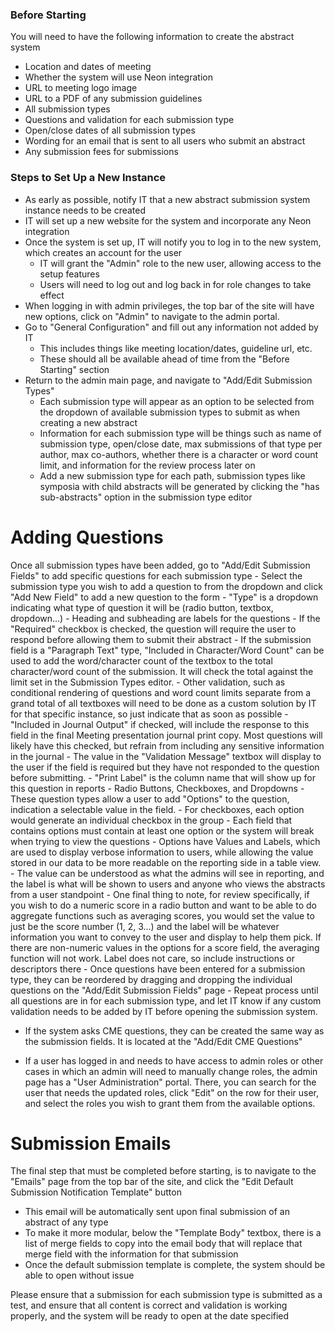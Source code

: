 ### Before Starting

You will need to have the following information to create the abstract system
- Location and dates of meeting
- Whether the system will use Neon integration
- URL to meeting logo image
- URL to a PDF of any submission guidelines
- All submission types
- Questions and validation for each submission type
- Open/close dates of all submission types
- Wording for an email that is sent to all users who submit an abstract
- Any submission fees for submissions
### Steps to Set Up a New Instance
- As early as possible, notify IT that a new abstract submission system instance needs to be created
- IT will set up a new website for the system and incorporate any Neon integration
- Once the system is set up, IT will notify you to log in to the new system, which creates an account for the user
	- IT will grant the "Admin" role to the new user, allowing access to the setup features
	- Users will need to log out and log back in for role changes to take effect
- When logging in with admin privileges, the top bar of the site will have new options, click on "Admin" to navigate to the admin portal.
- Go to "General Configuration" and fill out any information not added by IT
	- This includes things like meeting location/dates, guideline url, etc.
	- These should all be available ahead of time from the "Before Starting" section
- Return to the admin main page, and navigate to "Add/Edit Submission Types"
	- Each submission type will appear as an option to be selected from the dropdown of available submission types to submit as when creating a new abstract
	- Information for each submission type will be things such as name of submission type, open/close date, max submissions of that type per author, max co-authors, whether there is a character or word count limit, and information for the review process later on
	- Add a new submission type for each path, submission types like symposia with child abstracts will be generated by clicking the "has sub-abstracts" option in the submission type editor
# Adding Questions 

Once all submission types have been added, go to "Add/Edit Submission Fields" to add specific questions for each submission type
	- Select the submission type you wish to add a question to from the dropdown and click "Add New Field" to add a new question to the form
	- "Type" is a dropdown indicating what type of question it will be (radio button, textbox, dropdown...)
	- Heading and subheading are labels for the questions
	- If the "Required" checkbox is checked, the question will require the user to respond before allowing them to submit their abstract
	- If the submission field is a "Paragraph Text" type, "Included in Character/Word Count" can be used to add the word/character count of the textbox to the total character/word count of the submission. It will check the total against the limit set in the Submission Types editor.
		- Other validation, such as conditional rendering of questions and word count limits separate from a grand total of all textboxes will need to be done as a custom solution by IT for that specific instance, so just indicate that as soon as possible
	- "Included in Journal Output" if checked, will include the response to this field in the final Meeting presentation journal print copy. Most questions will likely have this checked, but refrain from including any sensitive information in the journal
	- The value in the "Validation Message" textbox will display to the user if the field is required but they have not responded to the question before submitting.
	- "Print Label" is the column name that will show up for this question in reports
	- Radio Buttons, Checkboxes, and Dropdowns
		- These question types allow a user to add "Options" to the question, indication a selectable value in the field. 
			- For checkboxes, each option would generate an individual checkbox in the group
			- Each field that contains options must contain at least one option or the system will break when trying to view the questions
			- Options have Values and Labels, which are used to display verbose information to users, while allowing the value stored in our data to be more readable on the reporting side in a table view.
				- The value can be understood as what the admins will see in reporting, and the label is what will be shown to users and anyone who views the abstracts from a user standpoint
				- One final thing to note, for review specifically, if you wish to do a numeric score in a radio button and want to be able to do aggregate functions such as averaging scores, you would set the value to just be the score number (1, 2, 3...) and the label will be whatever information you want to convey to the user and display to help them pick. If there are non-numeric values in the options for a score field, the averaging function will not work. Label does not care, so include instructions or descriptors there
	- Once questions have been entered for a submission type, they can be reordered by dragging and dropping the individual questions on the "Add/Edit Submission Fields" page
		- Repeat process until all questions are in for each submission type, and let IT know if any custom validation needs to be added by IT before opening the submission system.
- If the system asks CME questions, they can be created the same way as the submission fields. It is located at the "Add/Edit CME Questions"


- If a user has logged in and needs to have access to admin roles or other cases in which an admin will need to manually change roles, the admin page has a "User Administration" portal. There, you can search for the user that needs the updated roles, click "Edit" on the row for their user, and select the roles you wish to grant them from the available options.

# Submission Emails

The final step that must be completed before starting, is to navigate to the "Emails" page from the top bar of the site, and click the "Edit Default Submission Notification Template" button

-  This email will be automatically sent upon final submission of an abstract of any type
- To make it more modular, below the "Template Body" textbox, there is a list of merge fields to copy into the email body that will replace that merge field with the information for that submission
- Once the default submission template is complete, the system should be able to open without issue

Please ensure that a submission for each submission type is submitted as a test, and ensure that all content is correct and validation is working properly, and the system will be ready to open at the date specified